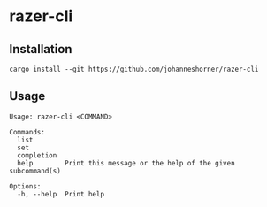 # razer-cli

## Installation

```
cargo install --git https://github.com/johanneshorner/razer-cli
```

## Usage

```
Usage: razer-cli <COMMAND>

Commands:
  list
  set
  completion
  help        Print this message or the help of the given subcommand(s)

Options:
  -h, --help  Print help
```
